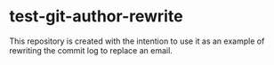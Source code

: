 # test-git-author-rewrite
This repository is created with the intention to use it as an example of rewriting the commit log to replace an email.

